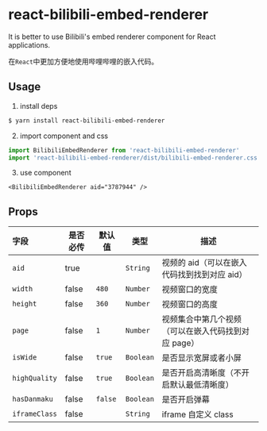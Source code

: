 # react-bilibili-embed-renderer

It is better to use Bilibili's embed renderer component for React applications.

在`React`中更加方便地使用哔哩哔哩的嵌入代码。

## Usage

1. install deps

```sh
$ yarn install react-bilibili-embed-renderer
```

2. import component and css

```ts
import BilibiliEmbedRenderer from 'react-bilibili-embed-renderer'
import 'react-bilibili-embed-renderer/dist/bilibili-embed-renderer.css'
```

3. use component

```tsx
<BilibiliEmbedRenderer aid="3787944" />
```

## Props

| 字段          | 是否必传 | 默认值  | 类型      | 描述                                                 |
| :------------ | -------- | ------- | --------- | ---------------------------------------------------- |
| `aid`         | true     |         | `String`  | 视频的 aid（可以在嵌入代码找到找到对应 aid）         |
| `width`       | false    | `480`   | `Number`  | 视频窗口的宽度                                       |
| `height`      | false    | `360`   | `Number`  | 视频窗口的高度                                       |
| `page`        | false    | `1`     | `Number`  | 视频集合中第几个视频 （可以在嵌入代码找到对应 page） |
| `isWide`      | false    | `true`  | `Boolean` | 是否显示宽屏或者小屏                                 |
| `highQuality` | false    | `true`  | `Boolean` | 是否开启高清晰度（不开启默认最低清晰度）             |
| `hasDanmaku`  | false    | `false` | `Boolean` | 是否开启弹幕                                         |
| `iframeClass` | false    |         | `String`  | iframe 自定义 class                                  |
